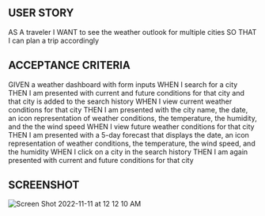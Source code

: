 ## USER STORY
AS A traveler
I WANT to see the weather outlook for multiple cities
SO THAT I can plan a trip accordingly

## ACCEPTANCE CRITERIA
GIVEN a weather dashboard with form inputs
WHEN I search for a city
THEN I am presented with current and future conditions for that city and that city is added to the search history
WHEN I view current weather conditions for that city
THEN I am presented with the city name, the date, an icon representation of weather conditions, the temperature, the humidity, and the the wind speed
WHEN I view future weather conditions for that city
THEN I am presented with a 5-day forecast that displays the date, an icon representation of weather conditions, the temperature, the wind speed, and the humidity
WHEN I click on a city in the search history
THEN I am again presented with current and future conditions for that city

## SCREENSHOT 
![Screen Shot 2022-11-11 at 12 12 10 AM](https://user-images.githubusercontent.com/112133093/201268410-26b6fec5-21e5-4e57-8006-b5bec886ceeb.png)
